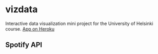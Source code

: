 # vizdata
Interactive data visualization mini project for the University of Helsinki course.
[App on Heroku](https://vizdata55773.herokuapp.com/)

## Spotify API
